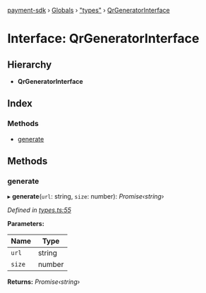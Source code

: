 [payment-sdk](../README.md) › [Globals](../globals.md) › ["types"](../modules/_types_.md) › [QrGeneratorInterface](_types_.qrgeneratorinterface.md)

# Interface: QrGeneratorInterface

## Hierarchy

* **QrGeneratorInterface**

## Index

### Methods

* [generate](_types_.qrgeneratorinterface.md#generate)

## Methods

###  generate

▸ **generate**(`url`: string, `size`: number): *Promise‹string›*

*Defined in [types.ts:55](https://github.com/XcooBee/payment-sdk-js/blob/e695a7a/src/types.ts#L55)*

**Parameters:**

Name | Type |
------ | ------ |
`url` | string |
`size` | number |

**Returns:** *Promise‹string›*
